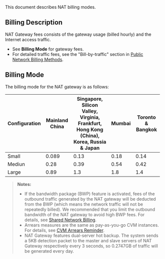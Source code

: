 This document describes NAT billing modes.
## Billing Description
NAT Gateway fees consists of the gateway usage (billed hourly) and the Internet access traffic.
- See **Billing Mode** for gateway fees.
- For detailed traffic fees, see the "Bill-by-traffic" section in [Public Network Billing Methods](https://intl.cloud.tencent.com/document/product/213/10578).

## Billing Mode
The billing mode for the NAT gateway is as follows:

| Configuration             |Mainland China               |Singapore, Silicon Valley, Virginia, Frankfurt, Hong Kong (China), Korea, Russia & Japan | Mumbai            | Toronto & Bangkok | 
|-------------    | ---------------------------------------| -------------------------------------------------------- |-------------------| ----------- | 
| Small             | 0.089                              | 0.13                                              | 0.18          | 0.14         | 
| Mediun             | 0.28                            | 0.39                                              | 0.54                                                 |0.42        |
| Large            | 0.89                        | 1.3                                               | 1.8                                               | 1.4         | 

 >**Notes:**
 >- If the bandwidth package (BWP) feature is activated, fees of the outbound traffic generated by the NAT gateway will be deducted from the BWP (which means the network traffic will not be repeatedly billed). We recommended that you limit the outbound bandwidth of the NAT gateway to avoid high BWP fees. For details, see [Shared Network Billing](https://intl.cloud.tencent.com/document/product/213/10578).
 >- Arrears measures are the same as pay-as-you-go CVM instances. For details, see [CVM Arrears Reminder](https://intl.cloud.tencent.com/document/product/213/2181). 
>- NAT Gateway features dual-server hot backup. The system sends a 5KB detection packet to the master and slave servers of NAT Gateway respectively every 3 seconds, so 0.2747GB of traffic will be generated every day.
